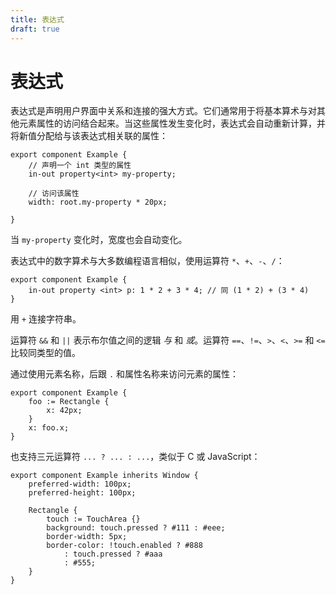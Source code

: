 ```yaml
---
title: 表达式
draft: true
---
```

# 表达式

表达式是声明用户界面中关系和连接的强大方式。它们通常用于将基本算术与对其他元素属性的访问结合起来。当这些属性发生变化时，表达式会自动重新计算，并将新值分配给与该表达式相关联的属性：

```slint
export component Example {
    // 声明一个 int 类型的属性
    in-out property<int> my-property;

    // 访问该属性
    width: root.my-property * 20px;

}
```

当 `my-property` 变化时，宽度也会自动变化。

表达式中的数字算术与大多数编程语言相似，使用运算符 `*`、`+`、`-`、`/`：

```slint
export component Example {
    in-out property <int> p: 1 * 2 + 3 * 4; // 同 (1 * 2) + (3 * 4)
}
```

用 `+` 连接字符串。

运算符 `&&` 和 `||` 表示布尔值之间的逻辑 *与* 和 *或*。运算符 `==`、`!=`、`>`、`<`、`>=` 和 `<=` 比较同类型的值。

通过使用元素名称，后跟 `.` 和属性名称来访问元素的属性：

```slint
export component Example {
    foo := Rectangle {
        x: 42px;
    }
    x: foo.x;
}
```

也支持三元运算符 `... ? ... : ...`，类似于 C 或 JavaScript：

```slint
export component Example inherits Window {
    preferred-width: 100px;
    preferred-height: 100px;

    Rectangle {
        touch := TouchArea {}
        background: touch.pressed ? #111 : #eee;
        border-width: 5px;
        border-color: !touch.enabled ? #888
            : touch.pressed ? #aaa
            : #555;
    }
}
```